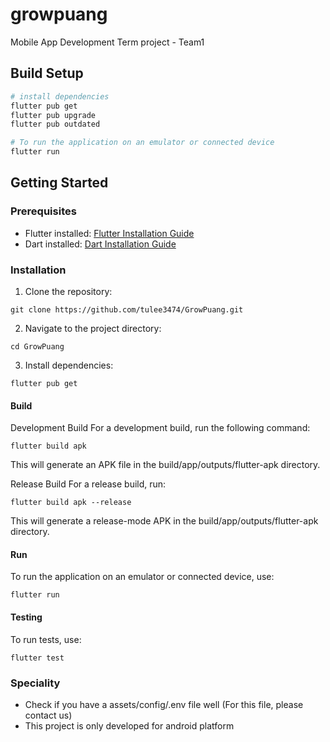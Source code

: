 # growpuang

Mobile App Development Term project - Team1

## Build Setup

```bash
# install dependencies
flutter pub get
flutter pub upgrade
flutter pub outdated

# To run the application on an emulator or connected device
flutter run
```

## Getting Started

### Prerequisites

- Flutter installed: [Flutter Installation Guide](https://flutter.dev/docs/get-started/install)
- Dart installed: [Dart Installation Guide](https://dart.dev/get-dart)

### Installation

1. Clone the repository:

```
git clone https://github.com/tulee3474/GrowPuang.git
```

2. Navigate to the project directory:

```
cd GrowPuang
```

3. Install dependencies:

```
flutter pub get
```

#### Build
Development Build
For a development build, run the following command:

```
flutter build apk
```
This will generate an APK file in the build/app/outputs/flutter-apk directory.

Release Build
For a release build, run:

```
flutter build apk --release
```
This will generate a release-mode APK in the build/app/outputs/flutter-apk directory.

#### Run
To run the application on an emulator or connected device, use:

```
flutter run
```
#### Testing
To run tests, use:

```
flutter test
```

### Speciality

- Check if you have a assets/config/.env file well (For this file, please contact us)
- This project is only developed for android platform
